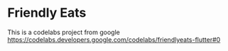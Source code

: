 # Friendly Eats

This is a codelabs project from google https://codelabs.developers.google.com/codelabs/friendlyeats-flutter#0

